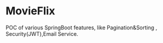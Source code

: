# MovieFlix
POC of various SpringBoot features, like Pagination&Sorting , Security(JWT),Email Service.
